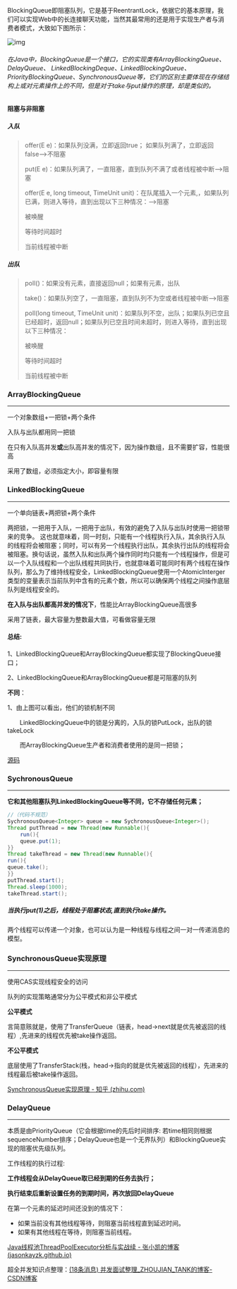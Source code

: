 BlockingQueue即阻塞队列，它是基于ReentrantLock，依据它的基本原理，我们可以实现Web中的长连接聊天功能，当然其最常用的还是用于实现生产者与消费者模式，大致如下图所示：

![img](https://imgconvert.csdnimg.cn/aHR0cHM6Ly91cGxvYWQtaW1hZ2VzLmppYW5zaHUuaW8vdXBsb2FkX2ltYWdlcy80MTgwMzk4LTg5ZjBkMjY5MzM2MTY1NmUucG5nP2ltYWdlTW9ncjIvYXV0by1vcmllbnQvc3RyaXAlN0NpbWFnZVZpZXcyLzIvdy84NzMvZm9ybWF0L3dlYnA)

 ###### 在Java中，BlockingQueue是一个接口，它的实现类有ArrayBlockingQueue、DelayQueue、 LinkedBlockingDeque、LinkedBlockingQueue、PriorityBlockingQueue、SynchronousQueue等，它们的区别主要体现在存储结构上或对元素操作上的不同，但是对于take与put操作的原理，却是类似的。 

#### 阻塞与非阻塞

##### 入队

> offer(E e)：如果队列没满，立即返回true； 如果队列满了，立即返回false-->不阻塞
>
> put(E e)：如果队列满了，一直阻塞，直到队列不满了或者线程被中断-->阻塞
>
> offer(E e, long timeout, TimeUnit unit)：在队尾插入一个元素,，如果队列已满，则进入等待，直到出现以下三种情况：-->阻塞
>
> 被唤醒
>
> 等待时间超时
>
> 当前线程被中断

##### 出队

> poll()：如果没有元素，直接返回null；如果有元素，出队
>
> take()：如果队列空了，一直阻塞，直到队列不为空或者线程被中断-->阻塞
>
> poll(long timeout, TimeUnit unit)：如果队列不空，出队；如果队列已空且已经超时，返回null；如果队列已空且时间未超时，则进入等待，直到出现以下三种情况：
>
> 被唤醒
>
> 等待时间超时
>
> 当前线程被中断

### ArrayBlockingQueue

---

一个对象数组+一把锁+两个条件

入队与出队都用同一把锁

在只有入队高并发**或**出队高并发的情况下，因为操作数组，且不需要扩容，性能很高

采用了数组，必须指定大小，即容量有限

### LinkedBlockingQueue

---

一个单向链表+两把锁+两个条件

两把锁，一把用于入队，一把用于出队，有效的避免了入队与出队时使用一把锁带来的竞争。 这也就意味着，同一时刻，只能有一个线程执行入队，其余执行入队的线程将会被阻塞；同时，可以有另一个线程执行出队，其余执行出队的线程将会被阻塞。换句话说，虽然入队和出队两个操作同时均只能有一个线程操作，但是可以一个入队线程和一个出队线程共同执行，也就意味着可能同时有两个线程在操作队列，那么为了维持线程安全，LinkedBlockingQueue使用一个AtomicInterger类型的变量表示当前队列中含有的元素个数，所以可以确保两个线程之间操作底层队列是线程安全的。 

**在入队与出队都高并发的情况下**，性能比ArrayBlockingQueue高很多

采用了链表，最大容量为整数最大值，可看做容量无限

#### 总结:

1、LinkedBlockingQueue和ArrayBlockingQueue都实现了BlockingQueue接口；

2、LinkedBlockingQueue和ArrayBlockingQueue都是可阻塞的队列

**不同**：

1、由上图可以看出，他们的锁机制不同

　　LinkedBlockingQueue中的锁是分离的，入队的锁PutLock，出队的锁takeLock

　　而ArrayBlockingQueue生产者和消费者使用的是同一把锁；

[源码](https://blog.csdn.net/fuqianming/article/details/97909199)

### SychronousQueue

---

**它和其他阻塞队列LinkedBlockingQueue等不同，它不存储任何元素；**

```java
//（代码不规范）
SychronousQueue<Integer> queue = new SychronousQueue<Integer>();
Thread putThread = new Thread(new Runnable(){
    run(){
   	queue.put(1);
}}
Thread takeThread = new Thread(new Runnable(){
run(){
queue.take();
}}
putThread.start();
Thread.sleep(1000);
takeThread.start();
```

##### 当执行put(1)之后，线程处于阻塞状态,直到执行take操作。

两个线程可以传递一个对象，也可以认为是一种线程与线程之间一对一传递消息的模型。

### SynchronousQueue实现原理

---

使用CAS实现线程安全的访问

队列的实现策略通常分为公平模式和非公平模式

**公平模式**

言简意赅就是，使用了TransferQueue（链表，head->next就是优先被返回的线程）,先进来的线程优先被take操作返回。

**不公平模式**

底层使用了TransferStack(栈，head->指向的就是优先被返回的线程），先进来的线程最后被take操作返回。

[SynchronousQueue实现原理 - 知乎 (zhihu.com)](https://zhuanlan.zhihu.com/p/29227508)

### DelayQueue

----

本质是由PriorityQueue（它会根据time的先后时间排序: 若time相同则根据sequenceNumber排序；DelayQueue也是一个无界队列）和BlockingQueue实现的阻塞优先级队列。

工作线程的执行过程:

 **工作线程会从DelayQueue取已经到期的任务去执行；**

 **执行结束后重新设置任务的到期时间，再次放回DelayQueue**

在第一个元素的延迟时间还没到的情况下：

- 如果当前没有其他线程等待，则阻塞当前线程直到延迟时间。
- 如果有其他线程在等待，则阻塞当前线程。

[Java线程池ThreadPoolExecutor分析与实战续 - 张小凯的博客 (jasonkayzk.github.io)](https://jasonkayzk.github.io/2020/03/04/Java线程池ThreadPoolExecutor分析与实战续/)

超全并发知识点整理：[(18条消息) 并发面试整理_ZHOUJIAN_TANK的博客-CSDN博客](https://blog.csdn.net/ZHOUJIAN_TANK/article/details/104739295/)